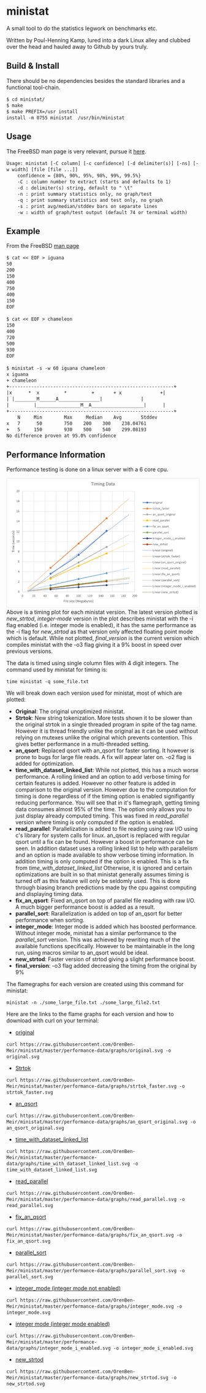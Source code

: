 # ministat
A small tool to do the statistics legwork on benchmarks etc.

Written by Poul-Henning Kamp, lured into a dark Linux alley and clubbed over the head and hauled away to Github by yours truly.

## Build & Install

There should be no dependencies besides the standard libraries and a functional tool-chain.

	$ cd ministat/
	$ make
	$ make PREFIX=/usr install
	install -m 0755 ministat  /usr/bin/ministat

## Usage
The FreeBSD man page is very relevant, pursue it [here](http://www.freebsd.org/cgi/man.cgi?ministat).

	Usage: ministat [-C column] [-c confidence] [-d delimiter(s)] [-ns] [-w width] [file [file ...]]
		confidence = {80%, 90%, 95%, 98%, 99%, 99.5%}
		-C : column number to extract (starts and defaults to 1)
		-d : delimiter(s) string, default to " \t"
		-n : print summary statistics only, no graph/test
		-q : print summary statistics and test only, no graph
		-s : print avg/median/stddev bars on separate lines
		-w : width of graph/test output (default 74 or terminal width)

## Example
From the FreeBSD [man page](http://www.freebsd.org/cgi/man.cgi?ministat)

	$ cat << EOF > iguana
	50
	200
	150
	400
	750
	400
	150
	EOF

	$ cat << EOF > chameleon
	150
	400
	720	
	500
	930
	EOF

	$ ministat -s -w 60 iguana chameleon
	x iguana
	+ chameleon
	+------------------------------------------------------------+
	|x      *  x	     *	       +	   + x	            +|
	| |________M______A_______________|			     |
	| 	      |________________M__A___________________|      |
	+------------------------------------------------------------+
	    N	  Min	     Max     Median	   Avg	     Stddev
	x   7	   50	     750	200	   300	  238.04761
	+   5	  150	     930	500	   540	  299.08193
	No difference proven at 95.0% confidence
## Performance Information
Performance testing is done on a linux server with a 6 core cpu.

![](https://raw.githubusercontent.com/OrenBen-Meir/ministat/master/performance-data/graphs/Timing%20Data%20By%20Version.png)
Above is a timing plot for each ministat version. The latest version plotted is *new_strtod*, *integer-mode* version in the plot describes ministat with the -i flag enabled (i.e. integer mode is enabled), it has the same performance as the -i flag for *new_strtod* as that version only affected floating point mode which is default. While not plotted, *final_version* is the current version which compiles ministat with the -o3 flag giving it a 9% boost in speed over previous versions.

The data is timed using single column files with 4 digit integers. The command used by ministat for timing is:
```
time ministat -q some_file.txt
```
We will break down each version used for ministat, most of which are plotted:

- **Original**: The original unoptimized ministat.
- **Strtok**: New string tokenization. More tests shown it to be slower than the original strtok in a single threaded program in spite of the tag name. However it is thread friendly unlike the original as it can be used without relying on mutexes unlike the original which prevents contention. This gives better performance in a multi-threaded setting.
- **an_qsort**: Replaced qsort with an_qsort for faster sorting. It however is prone to bugs for large file reads. A fix will appear later on. -o2 flag is added for optimization.
- **time_with_dataset_linked_list**: While not plotted, this has a much worse performance. A rolling linked and an option to add verbose timing for certain features is added. However no other feature is added in comparison to the original version. However due to the computation for timing is done regardless of if the timing option is enabled signifigantly reducing performance. You will see that in it's flamegraph, getting timing data consumes almost 95% of the time. The option only allows you to just display already computed timing. This was fixed in *read_parallel* version where timing is only computed if the option is enabled.
- **read_parallel**: Parallelization is added to file reading using raw I/O using c's library for system calls for linux. an_qsort is replaced with regular qsort until a fix can be found. However a boost in performance can be seen. In addition dataset uses a rolling linked list to help with parallelism and an option is made available to show verbose timing information. In addition timing is only computed if the option is enabled. This is a fix from *time_with_dataset_linked_list* Otherwise, it is ignored and certain optimizations are built in so that ministat generally assumes timing is turned off as this feature will only be seldomly used. This is done through biasing branch predictions made by the cpu against computing and displaying timing data. 
- **fix_an_qsort**: Fixed an_qsort on top of parallel file reading with raw I/O. A much bigger performance boost is added as a result.
- **parallel_sort**: Rarallelization is added on top of an_qsort for better performance when sorting. 
- **integer_mode**: Integer mode is added which has boosted performance. Without integer mode, ministat has a similar performance to the *parallel_sort* version. This was achieved by rewriting much of the available functions specifically. However to be maintainable in the long run, using macros similar to an_qsort would be ideal.
- **new_strtod**: Faster version of strtod giving a slight performance boost. 
- **final_version**: -o3 flag added decreasing the timing from the original by 9%

The flamegraphs for each version are created using this command for ministat:
```
ministat -n ./some_large_file.txt ./some_large_file2.txt
```

Here are the links to the flame graphs for each version and how to download with curl on your terminal:
- [original](https://raw.githubusercontent.com/OrenBen-Meir/ministat/master/performance-data/graphs/original.svg)
```
curl https://raw.githubusercontent.com/OrenBen-Meir/ministat/master/performance-data/graphs/original.svg -o original.svg
```
- [Strtok](https://raw.githubusercontent.com/OrenBen-Meir/ministat/master/performance-data/graphs/strtok_faster.svg)
```
curl https://raw.githubusercontent.com/OrenBen-Meir/ministat/master/performance-data/graphs/strtok_faster.svg -o strtok_faster.svg
```
- [an_qsort](https://raw.githubusercontent.com/OrenBen-Meir/ministat/master/performance-data/graphs/an_qsort_original.svg)
```
curl https://raw.githubusercontent.com/OrenBen-Meir/ministat/master/performance-data/graphs/an_qsort_original.svg -o an_qsort_original.svg
```
- [time_with_dataset_linked_list](https://raw.githubusercontent.com/OrenBen-Meir/ministat/master/performance-data/graphs/time_with_dataset_linked_list.svg)
```
curl https://raw.githubusercontent.com/OrenBen-Meir/ministat/master/performance-data/graphs/time_with_dataset_linked_list.svg -o time_with_dataset_linked_list.svg
```
- [read_parallel](https://raw.githubusercontent.com/OrenBen-Meir/ministat/master/performance-data/graphs/read_parallel.svg)
```
curl https://raw.githubusercontent.com/OrenBen-Meir/ministat/master/performance-data/graphs/read_parallel.svg -o read_parallel.svg
```
- [fix_an_qsort](https://raw.githubusercontent.com/OrenBen-Meir/ministat/master/performance-data/graphs/fix_an_qsort.svg)
```
curl https://raw.githubusercontent.com/OrenBen-Meir/ministat/master/performance-data/graphs/fix_an_qsort.svg -o fix_an_qsort.svg
```
- [parallel_sort](https://raw.githubusercontent.com/OrenBen-Meir/ministat/master/performance-data/graphs/parallel_sort.svg)
```
curl https://raw.githubusercontent.com/OrenBen-Meir/ministat/master/performance-data/graphs/parallel_sort.svg -o parallel_sort.svg
```
- [integer_mode (integer mode not enabled)](https://raw.githubusercontent.com/OrenBen-Meir/ministat/master/performance-data/graphs/integer_mode.svg)
```
curl https://raw.githubusercontent.com/OrenBen-Meir/ministat/master/performance-data/graphs/integer_mode.svg -o integer_mode.svg
```
- [integer mode (integer mode enabled)](https://raw.githubusercontent.com/OrenBen-Meir/ministat/master/performance-data/graphs/integer_mode_i_enabled.svg)
```
curl https://raw.githubusercontent.com/OrenBen-Meir/ministat/master/performance-data/graphs/integer_mode_i_enabled.svg -o integer_mode_i_enabled.svg
```
- [new_strtod](https://raw.githubusercontent.com/OrenBen-Meir/ministat/master/performance-data/graphs/new_strtod.svg)
```
curl https://raw.githubusercontent.com/OrenBen-Meir/ministat/master/performance-data/graphs/new_strtod.svg -o new_strtod.svg
```
